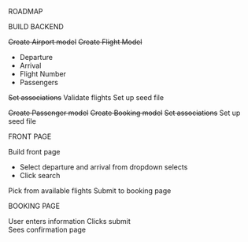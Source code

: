 ROADMAP

BUILD BACKEND

~~Create Airport model~~
~~Create Flight Model~~
 * Departure
 * Arrival
 * Flight Number
 * Passengers

~~Set associations~~
Validate flights
Set up seed file

~~Create Passenger model~~
~~Create Booking model~~
~~Set associations~~
Set up seed file

FRONT PAGE

Build front page
  * Select departure and arrival from dropdown selects
  * Click search

Pick from available flights
Submit to booking page


BOOKING PAGE

User enters information
Clicks submit   
Sees confirmation page